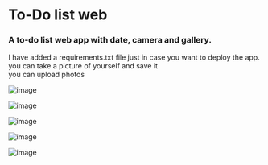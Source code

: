 # To-Do list web 
### A to-do list web app with date, camera and gallery.
I have added a requirements.txt file just in case you want to deploy the app.  
you can take a picture of yourself and save it  
you can upload photos

![image](https://github.com/sefi0609/Python-Apps/assets/81361291/25be736c-76d1-406e-af57-672d28604ae6)

![image](https://github.com/sefi0609/Python-Apps/assets/81361291/e1a8e480-ae67-4d03-8da2-18d2517fb275)

![image](https://github.com/sefi0609/Python-Apps/assets/81361291/353def69-2df8-42c6-82a5-8660f416d467)

![image](https://github.com/sefi0609/Python-Apps/assets/81361291/c0af88dd-9839-4e23-9e39-44f5060aab9f)

![image](https://github.com/sefi0609/Python-Apps/assets/81361291/a786cc29-d589-4943-a1f3-cc9b417bf9ff)
